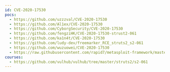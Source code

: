 ```yaml
---
id: CVE-2020-17530
pocs:
  - https://github.com/uzzzval/CVE-2020-17530
  - https://github.com/Al1ex/CVE-2020-17530
  - https://github.com/CyborgSecurity/CVE-2020-17530
  - https://github.com/fengziHK/CVE-2020-17530-strust2-061
  - https://github.com/ka1n4t/CVE-2020-17530
  - https://github.com/ludy-dev/freemarker_RCE_struts2_s2-061
  - https://github.com/wuzuowei/CVE-2020-17530
  - https://raw.githubusercontent.com/rapid7/metasploit-framework/master/modules/exploits/multi/http/struts2_multi_eval_ognl.rb
courses:
  - https://github.com/vulhub/vulhub/tree/master/struts2/s2-061
---
```

